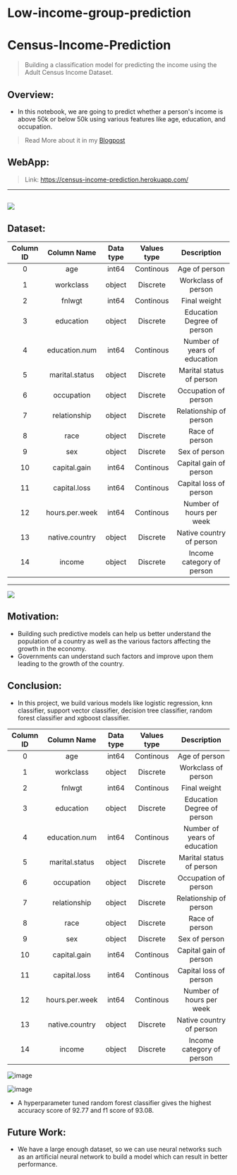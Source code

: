 # Low-income-group-prediction
# Census-Income-Prediction
> Building a classification model for predicting the income using the Adult Census Income Dataset.

## Overview:
- In this notebook, we are going to predict whether a person's income is above 50k or below 50k using various features like age, education, and occupation.

> Read More about it in my [Blogpost](https://medium.com/@adityamankar09/tuning-random-forest-algorithm-to-predict-income-14005371656e)

## WebApp: 
> Link: https://census-income-prediction.herokuapp.com/
----
![](Readme/WebApp.gif)
----

## Dataset:
| Column ID |   Column Name  | Data type | Values type |          Description         |
|:---------:|:--------------:|:---------:|:-----------:|:----------------------------:|
|     0     |       age      |   int64   |  Continous  |         Age of person        |
|     1     |    workclass   |   object  |   Discrete  |      Workclass of person     |
|     2     |     fnlwgt     |   int64   |  Continous  |         Final weight         |
|     3     |    education   |   object  |   Discrete  |  Education Degree of person  |
|     4     |  education.num |   int64   |  Continous  | Number of years of education |
|     5     | marital.status |   object  |   Discrete  |   Marital status of person   |
|     6     |   occupation   |   object  |   Discrete  |     Occupation of person     |
|     7     |  relationship  |   object  |   Discrete  |    Relationship of person    |
|     8     |      race      |   object  |   Discrete  |        Race of person        |
|     9     |       sex      |   object  |   Discrete  |         Sex of person        |
|     10    |  capital.gain  |   int64   |  Continous  |    Capital gain of person    |
|     11    |  capital.loss  |   int64   |  Continous  |    Capital loss of person    |
|     12    | hours.per.week |   int64   |  Continous  |   Number of hours per week   |
|     13    | native.country |   object  |   Discrete  |   Native country of person   |
|     14    |     income     |   object  |   Discrete  |   Income category of person  |

----
![](Readme/plot.png)

## Motivation:
- Building such predictive models can help us better understand the population of a country as well as the various factors affecting the growth in the economy.
- Governments can understand such factors and improve upon them leading to the growth of the country.

## Conclusion:
- In this project, we build various models like logistic regression, knn classifier, support vector classifier, decision tree classifier, random forest classifier and xgboost classifier.

| Column ID |   Column Name  | Data type | Values type |          Description         |
|:---------:|:--------------:|:---------:|:-----------:|:----------------------------:|
|0|       age      |   int64   |  Continous  |         Age of person        |
|1|    workclass   |   object  |   Discrete  |      Workclass of person     |
|2|     fnlwgt     |   int64   |  Continous  |         Final weight         |
|3|    education   |   object  |   Discrete  |  Education Degree of person  |
|4|  education.num |   int64   |  Continous  | Number of years of education |
|5| marital.status |   object  |   Discrete  |   Marital status of person   |
|6|   occupation   |   object  |   Discrete  |     Occupation of person     |
|7|  relationship  |   object  |   Discrete  |    Relationship of person    |
|8|      race      |   object  |   Discrete  |        Race of person        |
|9|       sex      |   object  |   Discrete  |         Sex of person        |
|10|  capital.gain  |   int64   |  Continous  |    Capital gain of person    |
|11|  capital.loss  |   int64   |  Continous  |    Capital loss of person    |
|12| hours.per.week |   int64   |  Continous  |   Number of hours per week   |
|13| native.country |   object  |   Discrete  |   Native country of person   |
|14|     income     |   object  |   Discrete  |   Income category of person  |
![image](https://github.com/KrishnaSusanth/Low-income-group-prediction/assets/124019854/e35db409-c9be-4576-a934-656a304ba85f)

![image](https://github.com/KrishnaSusanth/Low-income-group-prediction/assets/124019854/98f633d9-5484-4dbf-8f40-41ab69c093df)

- A hyperparameter tuned random forest classifier gives the highest accuracy score of 92.77 and f1 score of 93.08.

## Future Work:
- We have a large enough dataset, so we can use neural networks such as an artificial neural network to build a model which can result in better performance.
